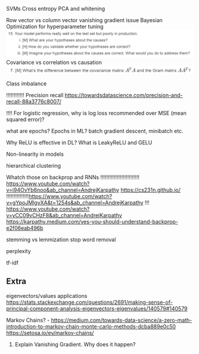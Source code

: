 SVMs
Cross entropy
PCA and whitening

Row vector vs column vector
vanishing gradient issue
Bayesian Optimization for hyperparameter tuning
![Pasted image 20250307143443.png](../attachments/Pasted%20image%2020250307143443.png)
Covariance vs correlation vs causation
![Pasted image 20250307145103.png](../attachments/Pasted%20image%2020250307145103%201.png)


Class imbalance

!!!!!!!!!!!! Precision recall https://towardsdatascience.com/precision-and-recall-88a3776c8007/

!!!! For logistic regression, why is log loss recommended over MSE (mean squared error)?

what are epochs? Epochs in ML?
batch gradient descent, minibatch etc.


Why ReLU is effective in DL? What is LeakyReLU and GELU

Non-linearity in models

hierarchical clustering 


Whatch those on backprop and RNNs
!!!!!!!!!!!!!!!!!!!!!!!!!! https://www.youtube.com/watch?v=i94OvYb6noo&ab_channel=AndrejKarpathy
https://cs231n.github.io/
!!!!!!!!!!!!!!!https://www.youtube.com/watch?v=gYpoJMlgyXA&t=1254s&ab_channel=AndrejKarpathy
!!! https://www.youtube.com/watch?v=yCC09vCHzF8&ab_channel=AndrejKarpathy
https://karpathy.medium.com/yes-you-should-understand-backprop-e2f06eab496b


stemming vs lemmization
stop word removal

perplexity

tf-idf
## Extra

eigenvectors/values applications
https://stats.stackexchange.com/questions/2691/making-sense-of-principal-component-analysis-eigenvectors-eigenvalues/140579#140579

Markov Chains? - https://medium.com/towards-data-science/a-zero-math-introduction-to-markov-chain-monte-carlo-methods-dcba889e0c50
https://setosa.io/ev/markov-chains/


1. Explain Vanishing Gradient. Why does it happen?